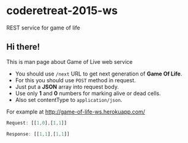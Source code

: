 # coderetreat-2015-ws
REST service for game of life

## Hi there!

This is man page about Game of Live web service

- You should use `/next` URL to get next generation of **Game Of Life**. 
- For this you should use `POST` method in request. 
- Just put a **JSON** array into request body. 
- Use only **1** and **0** numbers for marking alive or dead cells. 
- Also set contentType to `application/json`.

For example at http://game-of-life-ws.herokuapp.com/
```javascript
Request: [[1,0],[1,1]]
```

```javascript
Response: [[1,1],[1,1]]
```

